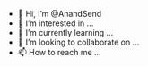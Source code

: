 - 👋 Hi, I’m @AnandSend
- 👀 I’m interested in ...
- 🌱 I’m currently learning ...
- 💞️ I’m looking to collaborate on ...
- 📫 How to reach me ...

<!---
AnandSend/AnandSend is a ✨ special ✨ repository because its `README.md` (this file) appears on your GitHub profile.
You can click the Preview link to take a look at your changes.
--->
